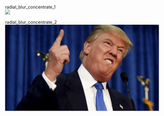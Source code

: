 radial_blur_concentrate_1   
![](radial_blur_concentrate_1.gif)
   
radial_blur_concentrate_2   
![](radial_blur_concentrate_2.gif)
